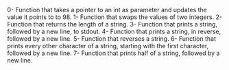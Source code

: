 0- Function that takes a pointer to an int as parameter and updates the value it points to to 98.
1- Function that swaps the values of two integers.
2- Function that returns the length of a string.
3- Function that prints a string, followed by a new line, to stdout.
4- Function that prints a string, in reverse, followed by a new line.
5- Function that reverses a string.
6- Function that prints every other character of a string, starting with the first character, followed by a new line.
7- Function that prints half of a string, followed by a new line.